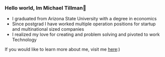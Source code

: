 ### Hello world, Im Michael Tillman👋

* I graduated from Arizona State University with a degree in economics 
* Since postgrad I have worked multiple operation positions for startup and multinational sized companies
* I realized my love for creating and problem solving and pivoted to work Technology



If you would like to learn more about me, visit me [here](http://miketillman95.github.io/me):)
<!--
**miketillman95/miketillman95** is a ✨ _special_ ✨ repository because its `README.md` (this file) appears on your GitHub profile.

Here are some ideas to get you started:

- 🔭 I’m currently working on 
- 🌱 I’m currently learning ...
- 👯 I’m looking to collaborate on ...
- 🤔 I’m looking for help with ...
- 💬 Ask me about ...
- 📫 How to reach me: ...
- 😄 Pronouns: ...
- ⚡ Fun fact: ...
-->
